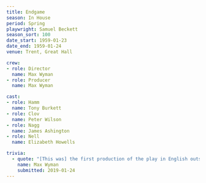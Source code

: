 ```yaml
---
title: Endgame
season: In House
period: Spring
playwright: Samuel Beckett
season_sort: 100
date_start: 1959-01-23
date_end: 1959-01-24
venue: Trent, Great Hall

crew:
- role: Director
  name: Max Wyman
- role: Producer
  name: Max Wyman

cast:
- role: Hamm
  name: Tony Burkett
- role: Clov
  name: Peter Wilson
- role: Nagg
  name: James Ashington
- role: Nell
  name: Elizabeth Howells

trivia:
  - quote: "[This was] the first production of the play in English outside London."
    name: Max Wyman
    submitted: 2019-01-24
---
```

